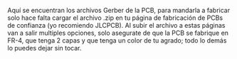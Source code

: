 Aquí se encuentran los archivos Gerber de la PCB, para mandarla a fabricar solo hace falta cargar el archivo .zip en tu página de fabricación de PCBs de confianza (yo recomiendo JLCPCB). Al subir el archivo a estas páginas van a salir multiples opciones, solo asegurate de que la PCB se fabrique en FR-4, que tenga 2 capas y que tenga un color de tu agrado; todo lo demás lo puedes dejar sin tocar.
